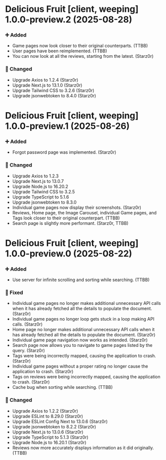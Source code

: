 Delicious Fruit [client, weeping] 1.0.0-preview.2 (2025-08-28)
==============================================================

### ➕ Added

- Game pages now look closer to their original counterparts. (TTBB)
- User pages have been reimplemented. (TTBB)
- You can now look at all the reviews, starting from the latest. (Starz0r)

### 🔄 Changed

- Upgrade Axios to 1.2.4 (Starz0r)
- Upgrade Next.js to 13.1.0 (Starz0r)
- Upgrade Tailwind CSS to 3.2.6 (Starz0r)
- Upgrade jsonwebtoken to 8.4.0 (Starz0r)


Delicious Fruit [client, weeping] 1.0.0-preview.1 (2025-08-26)
==============================================================

### ➕ Added

- Forgot password page was implemented. (Starz0r)

### 🔄 Changed

- Upgrade Axios to 1.2.3
- Upgrade Next.js to 13.0.7
- Upgrade Node.js to 16.20.2
- Upgrade Tailwind CSS to 3.2.5
- Upgrade TypeScript to 5.1.6
- Upgrade jsonwebtoken to 8.3.0
- Individual game pages now display their screenshots. (Starz0r)
- Reviews, Home page, the Image Carousel, individual Game pages, and Tags look closer to their original counterpart. (TTBB)
- Search page is slightly more performant. (Starz0r, TTBB)


Delicious Fruit [client, weeping] 1.0.0-preview.0 (2025-08-22)
====================================

### ➕ Added

- Use server for infinite scrolling and sorting while searching. (TTBB)

### 🔧 Fixed

- Individual game pages no longer makes additional unnecessary API calls when it has already fetched all the details to populate the document. (Starz0r)
- Individual game pages no longer loop gets stuck in a loop making API calls. (Starz0r)
- Home page no longer makes additional unnecessary API calls when it has already fetched all the details to populate the document. (Starz0r)
- Individual game page navigation now works as intended. (Starz0r)
- Search page now allows you to navigate to game pages listed by the query. (Starz0r)
- Tags were being incorrectly mapped, causing the application to crash. (Starz0r)
- Individual game pages without a proper rating no longer cause the application to crash. (Starz0r)
- Tags on reviews were being incorrectly mapped, causing the application to crash. (Starz0r)
- Cache bug when sorting while searching. (TTBB)

### 🔄 Changed

- Upgrade Axios to 1.2.2 (Starz0r)
- Upgrade ESLint to 8.29.0 (Starz0r)
- Upgrade ESLint Config Next to 13.0.6 (Starz0r)
- Upgrade jsonwebtoken to 8.2.2 (Starz0r)
- Upgrade Next.js to 13.0.6 (Starz0r)
- Upgrade TypeScript to 5.1.3 (Starz0r)
- Upgrade Node.js to 16.20.1 (Starz0r)
- Reviews now more accurately displays information as it did originally. (TTBB)
